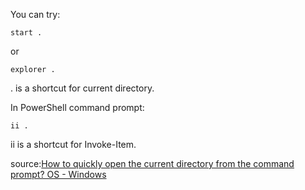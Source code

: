 
You can try:
```
start .
```

or


```
explorer .
```

. is a shortcut for current directory.

In PowerShell command prompt:

```
ii .
```

ii is a shortcut for Invoke-Item.


source:[How to quickly open the current directory from the command prompt? OS - Windows](https://stackoverflow.com/questions/32906653/how-to-quickly-open-the-current-directory-from-the-command-prompt-os-windows)
